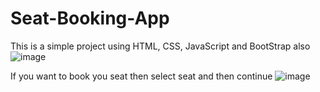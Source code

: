 # Seat-Booking-App
This is a simple project using HTML, CSS, JavaScript and BootStrap also
![image](https://github.com/user-attachments/assets/27dae1e9-650b-4998-9fe1-75437b883cb1)

If you want to book you seat then select seat and then continue
![image](https://github.com/user-attachments/assets/1b90317b-2fea-4e9c-adde-c8b5f9725c79)
